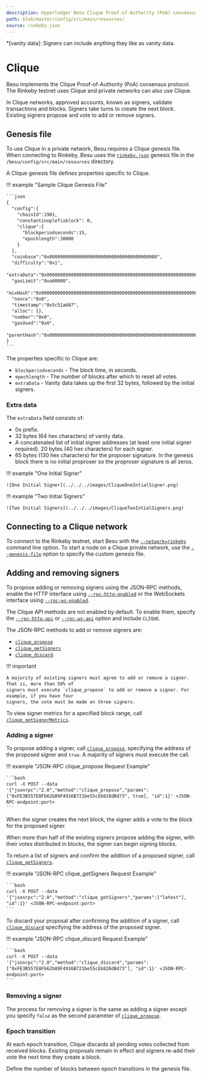 ```yaml
---
description: Hyperledger Besu Clique Proof-of-Authority (PoA) consensus protocol implementation
path: blob/master/config/src/main/resources/
source: rinkeby.json
---
```


*[vanity data]: Signers can include anything they like as vanity data.

# Clique

Besu implements the Clique Proof-of-Authority (PoA) consensus protocol. The Rinkeby testnet uses
Clique and private networks can also use Clique.

In Clique networks, approved accounts, known as signers, validate transactions and blocks. Signers
take turns to create the next block. Existing signers propose and vote to add or remove signers.

## Genesis file

To use Clique in a private network, Besu requires a Clique genesis file. When connecting to Rinkeby,
Besu uses the
[`rinkeby.json`](https://github.com/hyperledger/besu/blob/master/config/src/main/resources/rinkeby.json)
genesis file in the `/besu/config/src/main/resources` directory.

A Clique genesis file defines properties specific to Clique.

!!! example "Sample Clique Genesis File"

    ```json
    {
      "config":{
        "chainId":1981,
        "constantinoplefixblock": 0,
        "clique":{
          "blockperiodseconds":15,
          "epochlength":30000
        }
      },
      "coinbase":"0x0000000000000000000000000000000000000000",
      "difficulty":"0x1",
      "extraData":"0x000000000000000000000000000000000000000000000000000000000000000001a54556254bfa3db2daa7673435ec63649925c50000000000000000000000000000000000000000000000000000000000000000000000000000000000000000000000000000000000000000000000000000000000",
      "gasLimit":"0xa00000",
      "mixHash":"0x0000000000000000000000000000000000000000000000000000000000000000",
      "nonce":"0x0",
      "timestamp":"0x5c51a607",
      "alloc": {},
      "number":"0x0",
      "gasUsed":"0x0",
      "parentHash":"0x0000000000000000000000000000000000000000000000000000000000000000"
    }
    ```

The properties specific to Clique are:

* `blockperiodseconds` - The block time, in seconds.
* `epochlength` - The number of blocks after which to reset all votes.
* `extraData` - Vanity data takes up the first 32 bytes, followed by the initial signers.

### Extra data

The `extraData` field consists of:

* 0x prefix.
* 32 bytes (64 hex characters) of vanity data.
* A concatenated list of initial signer addresses (at least one initial signer required). 20 bytes
  (40 hex characters) for each signer.
* 65 bytes (130 hex characters) for the proposer signature. In the genesis block there is no
  initial proproser so the proproser signature is all zeros.

!!! example "One Initial Signer"

    ![One Initial Signer](../../../images/CliqueOneIntialSigner.png)

!!! example "Two Initial Signers"

    ![Two Initial Signers](../../../images/CliqueTwoIntialSigners.png)

## Connecting to a Clique network

To connect to the Rinkeby testnet, start Besu with the
[`--network=rinkeby`](../../../Reference/CLI/CLI-Syntax.md#network) command line option. To start a
node on a Clique private network, use the
[`--genesis-file`](../../../Reference/CLI/CLI-Syntax.md#genesis-file) option to specify the custom
genesis file.

## Adding and removing signers

To propose adding or removing signers using the JSON-RPC methods, enable the HTTP interface using
[`--rpc-http-enabled`](../../../Reference/CLI/CLI-Syntax.md#rpc-http-enabled) or the WebSockets
interface using [`--rpc-ws-enabled`](../../../Reference/CLI/CLI-Syntax.md#rpc-ws-enabled).

The Clique API methods are not enabled by default. To enable them, specify the
[`--rpc-http-api`](../../../Reference/CLI/CLI-Syntax.md#rpc-http-api) or
[`--rpc-ws-api`](../../../Reference/CLI/CLI-Syntax.md#rpc-ws-api) option and include `CLIQUE`.

The JSON-RPC methods to add or remove signers are:

* [`clique_propose`](../../../Reference/API-Methods.md#clique_propose)
* [`clique_getSigners`](../../../Reference/API-Methods.md#clique_getsigners)
* [`clique_discard`](../../../Reference/API-Methods.md#clique_discard).

!!! important

    A majority of existing signers must agree to add or remove a signer. That is, more than 50% of
    signers must execute `clique_propose` to add or remove a signer. For example, if you have four
    signers, the vote must be made on three signers.

To view signer metrics for a specified block range, call
[`clique_getSignerMetrics`](../../../Reference/API-Methods.md#clique_getsignermetrics).

### Adding a signer

To propose adding a signer, call
[`clique_propose`](../../../Reference/API-Methods.md#clique_propose), specifying the address of the
proposed signer and `true`. A majority of signers must execute the call.

!!! example "JSON-RPC clique_propose Request Example"

    ```bash
    curl -X POST --data '{"jsonrpc":"2.0","method":"clique_propose","params":["0xFE3B557E8Fb62b89F4916B721be55cEb828dBd73", true], "id":1}' <JSON-RPC-endpoint:port>
    ```

When the signer creates the next block, the signer adds a vote to the block for the proposed
signer.

When more than half of the existing signers propose adding the signer, with their votes distributed
in blocks, the signer can begin signing blocks.

To return a list of signers and confirm the addition of a proposed signer, call
[`clique_getSigners`](../../../Reference/API-Methods.md#clique_getsigners).

!!! example "JSON-RPC clique_getSigners Request Example"

    ```bash
    curl -X POST --data '{"jsonrpc":"2.0","method":"clique_getSigners","params":["latest"], "id":1}' <JSON-RPC-endpoint:port>
    ```

To discard your proposal after confirming the addition of a signer, call
[`clique_discard`](../../../Reference/API-Methods.md#clique_discard) specifying the address of the
proposed signer.

!!! example "JSON-RPC clique_discard Request Example"

    ```bash
    curl -X POST --data '{"jsonrpc":"2.0","method":"clique_discard","params":["0xFE3B557E8Fb62b89F4916B721be55cEb828dBd73"], "id":1}' <JSON-RPC-endpoint:port>
    ```

### Removing a signer

The process for removing a signer is the same as adding a signer except you specify `false` as the
second parameter of [`clique_propose`](../../../Reference/API-Methods.md#clique_propose).

### Epoch transition

At each epoch transition, Clique discards all pending votes collected from received blocks.
Existing proposals remain in effect and signers re-add their vote the next time they create a block.

Define the number of blocks between epoch transitions in the genesis file.